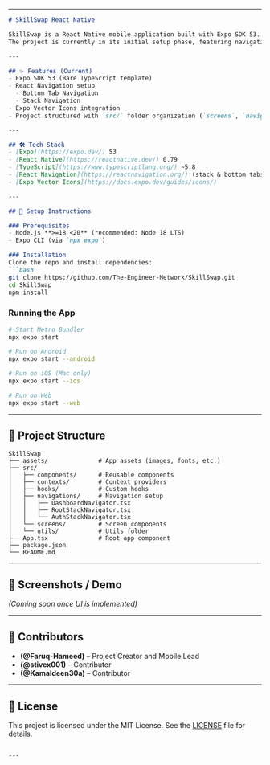 
---

````markdown
# SkillSwap React Native

SkillSwap is a React Native mobile application built with Expo SDK 53.  
The project is currently in its initial setup phase, featuring navigation scaffolding with bottom tabs and stack navigation. It will evolve into a platform for users to explore, share, and manage skills.

---

## ✨ Features (Current)
- Expo SDK 53 (Bare TypeScript template)
- React Navigation setup
  - Bottom Tab Navigation
  - Stack Navigation
- Expo Vector Icons integration
- Project structured with `src/` folder organization (`screens`, `navigations`, `components`, etc.)

---

## 🛠 Tech Stack
- [Expo](https://expo.dev/) 53
- [React Native](https://reactnative.dev/) 0.79
- [TypeScript](https://www.typescriptlang.org/) ~5.8
- [React Navigation](https://reactnavigation.org/) (stack & bottom tabs)
- [Expo Vector Icons](https://docs.expo.dev/guides/icons/)

---

## 🚀 Setup Instructions

### Prerequisites
- Node.js **>=18 <20** (recommended: Node 18 LTS)
- Expo CLI (via `npx expo`)

### Installation
Clone the repo and install dependencies:
```bash
git clone https://github.com/The-Engineer-Network/SkillSwap.git
cd SkillSwap
npm install
````

### Running the App

```bash
# Start Metro Bundler
npx expo start

# Run on Android
npx expo start --android

# Run on iOS (Mac only)
npx expo start --ios

# Run on Web
npx expo start --web
```

---

## 📂 Project Structure

```
SkillSwap
├── assets/              # App assets (images, fonts, etc.)
├── src/
│   ├── components/      # Reusable components
│   ├── contexts/        # Context providers
│   ├── hooks/           # Custom hooks
│   ├── navigations/     # Navigation setup
│   │   ├── DashboardNavigator.tsx
│   │   ├── RootStackNavigator.tsx
│   │   └── AuthStackNavigator.tsx
│   └── screens/         # Screen components
│   └── utils/           # Utils folder
├── App.tsx              # Root app component
├── package.json
└── README.md
```

---

## 📸 Screenshots / Demo

*(Coming soon once UI is implemented)*

---

## 👥 Contributors

* **(@Faruq-Hameed)** – Project Creator and Mobile Lead
* **(@stivex001)** – Contributor
* **(@Kamaldeen30a)** – Contributor


---

## 📄 License

This project is licensed under the MIT License. See the [LICENSE](./LICENSE) file for details.

```

---
